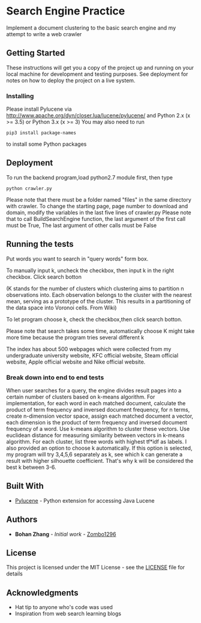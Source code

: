 # Search Engine Practice

Implement a document clustering to the basic search engine and my attempt to write a web crawler

## Getting Started

These instructions will get you a copy of the project up and running on your local machine for development and testing purposes. See deployment for notes on how to deploy the project on a live system.

### Installing

Please install Pylucene via http://www.apache.org/dyn/closer.lua/lucene/pylucene/
and Python 2.x (x >= 3.5) or Python 3.x (x >= 3)
You may also need to run
```
pip3 install package-names
```
to install some Python packages 

## Deployment

To run the backend program,load python2.7 module first, then type 
```
python crawler.py
```
Please note that there must be a folder named "files" in the same directory with crawler. 
To change the starting page, page number to download and domain, modify the variables in the last five lines of crawler.py
Please note that to call BuildSearchEngine function, the last argument of the first call must be True,
The last argument of other calls must be False

## Running the tests

Put words you want to search in "query words" form box. 

To manually input k, uncheck the checkbox, then input k in the right checkbox. Click search botton

(K stands for the number of clusters which clustering aims to partition n observations into. Each observation belongs to the cluster with the nearest mean, serving as a prototype of the cluster. This results in a partitioning of the data space into Voronoi cells. From Wiki)

To let program choose k, check the checkbox,then click search botton. 

Please note that search takes some time, automatically choose K might take more time because the program tries several different k

The index has about 500 webpages which were collected from my undergraduate university website, 
KFC official website, Steam official website, Apple official website and Nike official website. 

### Break down into end to end tests

When user searches for a query, the engine divides result pages into a certain number of clusters based on k-means algorithm. For implementation, for each word in each matched document, calculate the product of term frequency and inversed document frequency, for n terms, create n-dimension vector space, assign each matched document a vector, each dimension is the product of term frequency and inversed document frequency of a word. Use k-means algorithm to cluster these vectors. Use euclidean distance for measuring similarity between vectors in k-means algorithm. For each cluster, list three words with highest tf*idf as labels. I also provided an option to choose k automatically. If this option is selected, my program will try 3,4,5,6 separately as k, see which k can generate a result with higher silhouette coefficient. That's why k will be considered the best k between 3-6. 

## Built With

* [Pylucene](http://lucene.apache.org/pylucene/) - Python extension for accessing Java Lucene

## Authors

* **Bohan Zhang** - *Initial work* - [Zombo1296](https://github.com/Zombo1296)

## License

This project is licensed under the MIT License - see the [LICENSE](LICENSE) file for details

## Acknowledgments

* Hat tip to anyone who's code was used
* Inspiration from web search learning blogs 
